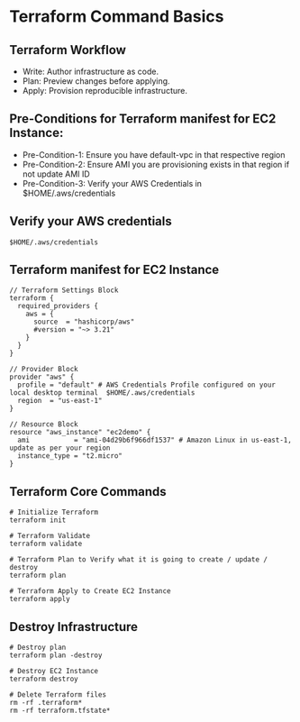 # Terraform Command Basics

## Terraform Workflow
 - Write: Author infrastructure as code.
 - Plan: Preview changes before applying.
 - Apply: Provision reproducible infrastructure.

## Pre-Conditions for Terraform manifest for EC2 Instance:
 - Pre-Condition-1: Ensure you have default-vpc in that respective region
 - Pre-Condition-2: Ensure AMI you are provisioning exists in that region if not update AMI ID
 - Pre-Condition-3: Verify your AWS Credentials in $HOME/.aws/credentials

## Verify your AWS credentials
```
$HOME/.aws/credentials
```

## Terraform manifest for EC2 Instance
```
// Terraform Settings Block
terraform {
  required_providers {
    aws = {
      source  = "hashicorp/aws"
      #version = "~> 3.21"
    }
  }
}

// Provider Block
provider "aws" {
  profile = "default" # AWS Credentials Profile configured on your local desktop terminal  $HOME/.aws/credentials
  region  = "us-east-1"
}

// Resource Block
resource "aws_instance" "ec2demo" {
  ami           = "ami-04d29b6f966df1537" # Amazon Linux in us-east-1, update as per your region
  instance_type = "t2.micro"
}
```

## Terraform Core Commands
```
# Initialize Terraform
terraform init

# Terraform Validate
terraform validate

# Terraform Plan to Verify what it is going to create / update / destroy
terraform plan

# Terraform Apply to Create EC2 Instance
terraform apply
```

## Destroy Infrastructure
```
# Destroy plan
terraform plan -destroy

# Destroy EC2 Instance
terraform destroy

# Delete Terraform files 
rm -rf .terraform*
rm -rf terraform.tfstate*
```